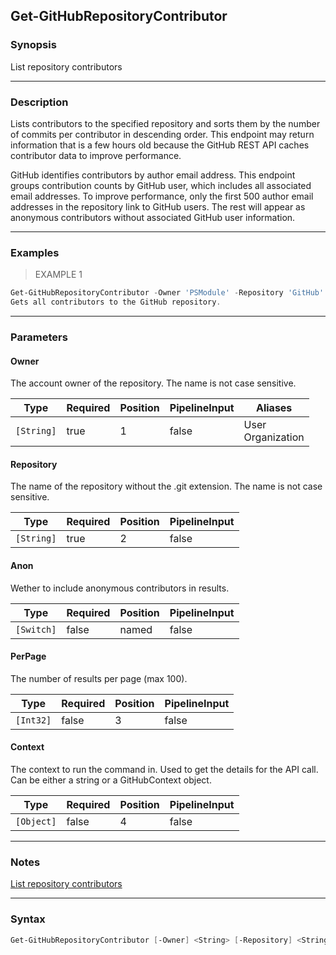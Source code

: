 Get-GitHubRepositoryContributor
-------------------------------

### Synopsis
List repository contributors

---

### Description

Lists contributors to the specified repository and sorts them by the number of commits per contributor in descending order.
This endpoint may return information that is a few hours old because the GitHub REST API caches contributor data to improve performance.

GitHub identifies contributors by author email address. This endpoint groups contribution counts by GitHub user,
which includes all associated email addresses. To improve performance, only the first 500 author email addresses
in the repository link to GitHub users. The rest will appear as anonymous contributors without associated GitHub user information.

---

### Examples
> EXAMPLE 1

```PowerShell
Get-GitHubRepositoryContributor -Owner 'PSModule' -Repository 'GitHub'
Gets all contributors to the GitHub repository.
```

---

### Parameters
#### **Owner**
The account owner of the repository. The name is not case sensitive.

|Type      |Required|Position|PipelineInput|Aliases              |
|----------|--------|--------|-------------|---------------------|
|`[String]`|true    |1       |false        |User<br/>Organization|

#### **Repository**
The name of the repository without the .git extension. The name is not case sensitive.

|Type      |Required|Position|PipelineInput|
|----------|--------|--------|-------------|
|`[String]`|true    |2       |false        |

#### **Anon**
Wether to include anonymous contributors in results.

|Type      |Required|Position|PipelineInput|
|----------|--------|--------|-------------|
|`[Switch]`|false   |named   |false        |

#### **PerPage**
The number of results per page (max 100).

|Type     |Required|Position|PipelineInput|
|---------|--------|--------|-------------|
|`[Int32]`|false   |3       |false        |

#### **Context**
The context to run the command in. Used to get the details for the API call.
Can be either a string or a GitHubContext object.

|Type      |Required|Position|PipelineInput|
|----------|--------|--------|-------------|
|`[Object]`|false   |4       |false        |

---

### Notes
[List repository contributors](https://docs.github.com/rest/repos/repos#list-repository-contributors)

---

### Syntax
```PowerShell
Get-GitHubRepositoryContributor [-Owner] <String> [-Repository] <String> [-Anon] [[-PerPage] <Int32>] [[-Context] <Object>] [<CommonParameters>]
```
